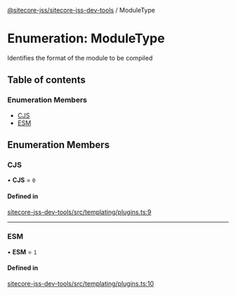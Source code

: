 [@sitecore-jss/sitecore-jss-dev-tools](../README.md) / ModuleType

# Enumeration: ModuleType

Identifies the format of the module to be compiled

## Table of contents

### Enumeration Members

- [CJS](ModuleType.md#cjs)
- [ESM](ModuleType.md#esm)

## Enumeration Members

### CJS

• **CJS** = ``0``

#### Defined in

[sitecore-jss-dev-tools/src/templating/plugins.ts:9](https://github.com/Sitecore/jss/blob/ea9e6c798/packages/sitecore-jss-dev-tools/src/templating/plugins.ts#L9)

___

### ESM

• **ESM** = ``1``

#### Defined in

[sitecore-jss-dev-tools/src/templating/plugins.ts:10](https://github.com/Sitecore/jss/blob/ea9e6c798/packages/sitecore-jss-dev-tools/src/templating/plugins.ts#L10)
